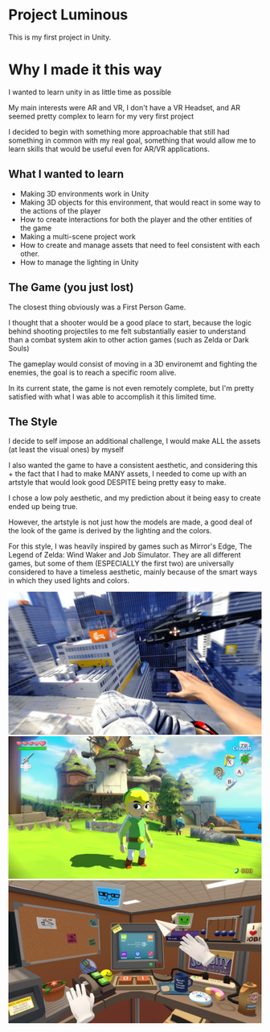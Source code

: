 # Project Luminous

This is my first project in Unity.



# Why I made it this way

I wanted to learn unity in as little time as possible

My main interests were AR and VR, I don't have a VR Headset, and AR seemed pretty complex to learn for my very first project

I decided to begin with something more approachable that still had something in common with my real goal, something that would allow me to learn skills that would be useful even for AR/VR applications.



## What I wanted to learn

- Making 3D environments work in Unity
- Making 3D objects for this environment, that would react in some way to the actions of the player
- How to create interactions for both the player and the other entities of the game
- Making a multi-scene project work
- How to create and manage assets that need to feel consistent with each other.
- How to manage the lighting in Unity



## The Game (you just lost)

The closest thing obviously was a First Person Game.

I thought that a shooter would be a good place to start, because the logic behind shooting projectiles to me felt substantially easier to understand than a combat system akin to other action games (such as Zelda or Dark Souls)

The gameplay would consist of moving in a 3D environemt and fighting the enemies, the goal is to reach a specific room alive.

In its current state, the game is not even remotely complete, but I'm pretty satisfied with what I was able to accomplish it this limited time.



## The Style

I decide to self impose an additional challenge, I would make ALL the assets (at least the visual ones) by myself

I also wanted the game to have a consistent aesthetic, and considering this + the fact that I had to make MANY assets, I needed to come up with an artstyle that would look good DESPITE being pretty easy to make.

I chose a low poly aesthetic, and my prediction about it being easy to create ended up being true.

However, the artstyle is not just how the models are made, a good deal of the look of the game is derived by the lighting and the colors.

For this style, I was heavily inspired by games such as Mirror's Edge, The Legend of Zelda: Wind Waker and Job Simulator. They are all different games, but some of them (ESPECIALLY the first two) are universally considered to have a timeless aesthetic, mainly because of the smart ways in which they used lights and colors.

![My Image](picMirror'sEdge.jpg)
![My Image](picWindWaker.jpg)
![My Image](picJobSimulator.jpeg)


